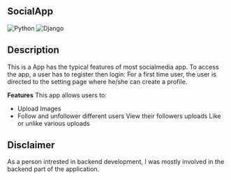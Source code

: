 **SocialApp**
-------------------------------------------------------------------------------------------------------------------------------------------
![Python](https://img.shields.io/badge/python-3670A0?style=for-the-badge&logo=python&logoColor=ffdd54) ![Django](https://img.shields.io/badge/django-%23092E20.svg?style=for-the-badge&logo=django&logoColor=white)

**Description**
-------------------------------------------------------------------------------------------------------------------------------------------
This is a App has the typical features of most socialmedia app.
To access the app, a user has to register then login:
For a first time user, the user is directed to the setting page where he/she can create a profile.

**Features**
This app allows users to:
- Upload Images
- Follow and unfollower different users
View their followers uploads
Like or unlike various uploads

**Disclaimer**
-------------------------------------------------------------------------------------------------------------------------------------------
As a person intrested in backend development, I was mostly involved in the backend part of the application.

